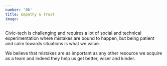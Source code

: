 ```yaml
---
number: '06'
title: Empathy & Trust
image:
---
```


Civic-tech is challenging and requires a lot of social and technical experimentation where mistakes are bound to happen, but being patient and calm towards situations is what we value.

We believe that mistakes are as important as any other resource we acquire as a team and indeed they help us get better, wiser and kinder.
